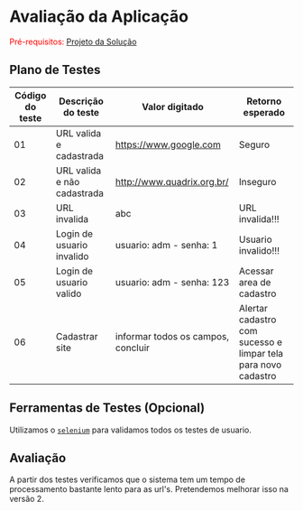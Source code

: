 # Avaliação da Aplicação

<span style="color:red">Pré-requisitos: <a href="6-Implementação.md"> Projeto da Solução</a></span>

## Plano de Testes

|Código do teste |Descrição do teste         | Valor digitado              | Retorno esperado |
|----------------|---------------------------|-----------------------------|------------------|
|01              |URL valida e cadastrada    |https://www.google.com       |Seguro            |
|02              |URL valida e não cadastrada|http://www.quadrix.org.br/   |Inseguro          |
|03              |URL invalida               |abc                          |URL invalida!!!   |
|04              |Login de usuario invalido  |usuario: adm - senha: 1      |Usuario invalido!!!|
|05              |Login de usuario valido    |usuario: adm - senha: 123    |Acessar area de cadastro|
|06              |Cadastrar site             |informar todos os campos, concluir |Alertar cadastro com sucesso e limpar tela para novo cadastro|

## Ferramentas de Testes (Opcional)

Utilizamos o [`selenium`](https://www.selenium.dev/documentation/webdriver/) para validamos todos os testes de usuario.

## Avaliação

A partir dos testes verificamos que o sistema tem um tempo de processamento bastante lento para as url's. Pretendemos melhorar isso na versão 2.
